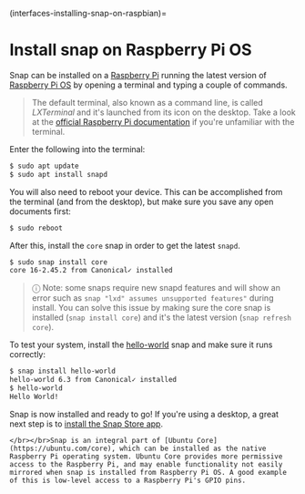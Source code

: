 (interfaces-installing-snap-on-raspbian)=
# Install snap on Raspberry Pi OS

Snap can be installed on a [Raspberry Pi](https://www.raspberrypi.org/) running the latest version of [Raspberry Pi OS](https://www.raspberrypi.org/downloads/raspberry-pi-os/) by opening a terminal and typing a couple of commands.

> The default terminal, also known as a command line, is called *LXTerminal* and it's launched from its icon on the desktop. Take a look at the [official Raspberry Pi documentation](https://www.raspberrypi.org/documentation/usage/terminal/) if you're unfamiliar with the terminal.

Enter the following into the terminal:

```bash
$ sudo apt update
$ sudo apt install snapd
```
You will also need to reboot your device. This can be accomplished from the terminal (and from the desktop), but make sure you save any open documents first:

```bash
$ sudo reboot
```

After this, install the `core` snap in order to get the latest `snapd`.

```bash
$ sudo snap install core
core 16-2.45.2 from Canonical✓ installed
```

> ⓘ  Note: some snaps require new snapd features and will show an error such as `snap "lxd" assumes unsupported features"` during install. You can solve this issue by making sure the core snap is installed (`snap install core`) and it's the latest version (`snap refresh core`).


To test your system, install the [hello-world](https://snapcraft.io/hello-world) snap and make sure it runs correctly:

```bash
$ snap install hello-world
hello-world 6.3 from Canonical✓ installed
$ hello-world
Hello World!
```

Snap is now installed and ready to go!  If you're using a desktop, a great next step is to [install the Snap Store app](/interfaces/installing-snap-store-app).


```{tip}
</br></br>Snap is an integral part of [Ubuntu Core](https://ubuntu.com/core), which can be installed as the native Raspberry Pi operating system. Ubuntu Core provides more permissive access to the Raspberry Pi, and may enable functionality not easily mirrored when snap is installed from Raspberry Pi OS. A good example of this is low-level access to a Raspberry Pi's GPIO pins.
```

